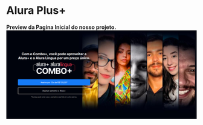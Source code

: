 # Alura Plus+
<strong>Preview da Pagina Inicial do nosso projeto.
![Preview interface do projeto](image.png)
